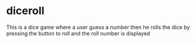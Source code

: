 # diceroll
This is a dice game where a user guess a number then he rolls the dice by pressing the button to roll and the roll number is displayed
